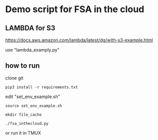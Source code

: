  # Demo script for FSA in the cloud

## LAMBDA for S3

https://docs.aws.amazon.com/lambda/latest/dg/with-s3-example.html

use "lambda_examply.py"


 ## how to run 

 clone git
 
`pip3 install -r requirements.txt`

edit "set_env_example.sh"

`source set_env_example.sh`

`mkdir file_cache`

`./fsa_inthecloud.py`

or run it in TMUX



